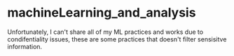 # machineLearning_and_analysis
Unfortunately, I can't share all of my ML practices and works due to condifentiality issues, these are some practices that doesn't filter sensisitve information.
